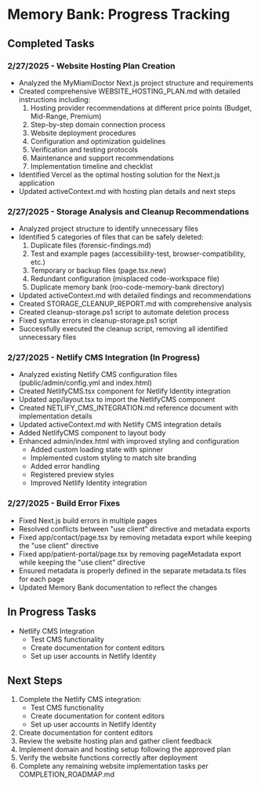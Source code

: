 # Memory Bank: Progress Tracking

## Completed Tasks

### 2/27/2025 - Website Hosting Plan Creation
- Analyzed the MyMiamiDoctor Next.js project structure and requirements
- Created comprehensive WEBSITE_HOSTING_PLAN.md with detailed instructions including:
  1. Hosting provider recommendations at different price points (Budget, Mid-Range, Premium)
  2. Step-by-step domain connection process
  3. Website deployment procedures
  4. Configuration and optimization guidelines
  5. Verification and testing protocols
  6. Maintenance and support recommendations
  7. Implementation timeline and checklist
- Identified Vercel as the optimal hosting solution for the Next.js application
- Updated activeContext.md with hosting plan details and next steps

### 2/27/2025 - Storage Analysis and Cleanup Recommendations
- Analyzed project structure to identify unnecessary files
- Identified 5 categories of files that can be safely deleted:
  1. Duplicate files (forensic-findings.md)
  2. Test and example pages (accessibility-test, browser-compatibility, etc.)
  3. Temporary or backup files (page.tsx.new)
  4. Redundant configuration (misplaced code-workspace file)
  5. Duplicate memory bank (roo-code-memory-bank directory)
- Updated activeContext.md with detailed findings and recommendations
- Created STORAGE_CLEANUP_REPORT.md with comprehensive analysis
- Created cleanup-storage.ps1 script to automate deletion process
- Fixed syntax errors in cleanup-storage.ps1 script
- Successfully executed the cleanup script, removing all identified unnecessary files

### 2/27/2025 - Netlify CMS Integration (In Progress)
- Analyzed existing Netlify CMS configuration files (public/admin/config.yml and index.html)
- Created NetlifyCMS.tsx component for Netlify Identity integration
- Updated app/layout.tsx to import the NetlifyCMS component
- Created NETLIFY_CMS_INTEGRATION.md reference document with implementation details
- Updated activeContext.md with Netlify CMS integration details
- Added NetlifyCMS component to layout body
- Enhanced admin/index.html with improved styling and configuration
  - Added custom loading state with spinner
  - Implemented custom styling to match site branding
  - Added error handling
  - Registered preview styles
  - Improved Netlify Identity integration

### 2/27/2025 - Build Error Fixes
- Fixed Next.js build errors in multiple pages
- Resolved conflicts between "use client" directive and metadata exports
- Fixed app/contact/page.tsx by removing metadata export while keeping the "use client" directive
- Fixed app/patient-portal/page.tsx by removing pageMetadata export while keeping the "use client" directive
- Ensured metadata is properly defined in the separate metadata.ts files for each page
- Updated Memory Bank documentation to reflect the changes

## In Progress Tasks
- Netlify CMS Integration
  - Test CMS functionality
  - Create documentation for content editors
  - Set up user accounts in Netlify Identity

## Next Steps
1. Complete the Netlify CMS integration:
   - Test CMS functionality
   - Create documentation for content editors
   - Set up user accounts in Netlify Identity
2. Create documentation for content editors
3. Review the website hosting plan and gather client feedback
4. Implement domain and hosting setup following the approved plan
5. Verify the website functions correctly after deployment
6. Complete any remaining website implementation tasks per COMPLETION_ROADMAP.md